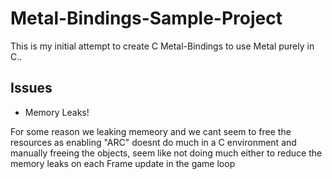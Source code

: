 # Metal-Bindings-Sample-Project
This is my initial attempt to create C Metal-Bindings to use Metal purely in C..

## Issues
- Memory Leaks!
  
For some reason we leaking memeory and we cant seem to free the resources as enabling "ARC" doesnt do much in a C environment and manually freeing the objects, seem like not doing much either to reduce the memory leaks on each Frame update in the game loop
  
